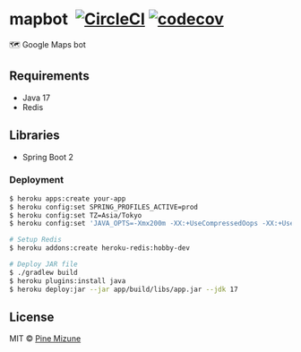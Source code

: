 # mapbot &nbsp;[![CircleCI](https://circleci.com/gh/pine/mapbot/tree/main.svg?style=shield)](https://circleci.com/gh/pine/mapbot/tree/main) [![codecov](https://codecov.io/gh/pine/mapbot/branch/main/graph/badge.svg)](https://codecov.io/gh/pine/mapbot)
:world_map: Google Maps bot

## Requirements
- Java 17
- Redis

## Libraries
- Spring Boot 2

### Deployment

```sh
$ heroku apps:create your-app
$ heroku config:set SPRING_PROFILES_ACTIVE=prod
$ heroku config:set TZ=Asia/Tokyo
$ heroku config:set 'JAVA_OPTS=-Xmx200m -XX:+UseCompressedOops -XX:+UseStringDeduplication -Dlog4j2.formatMsgNoLookups=true'

# Setup Redis
$ heroku addons:create heroku-redis:hobby-dev

# Deploy JAR file
$ ./gradlew build
$ heroku plugins:install java
$ heroku deploy:jar --jar app/build/libs/app.jar --jdk 17
```

## License
MIT &copy; [Pine Mizune](https://profile.pine.moe/)
